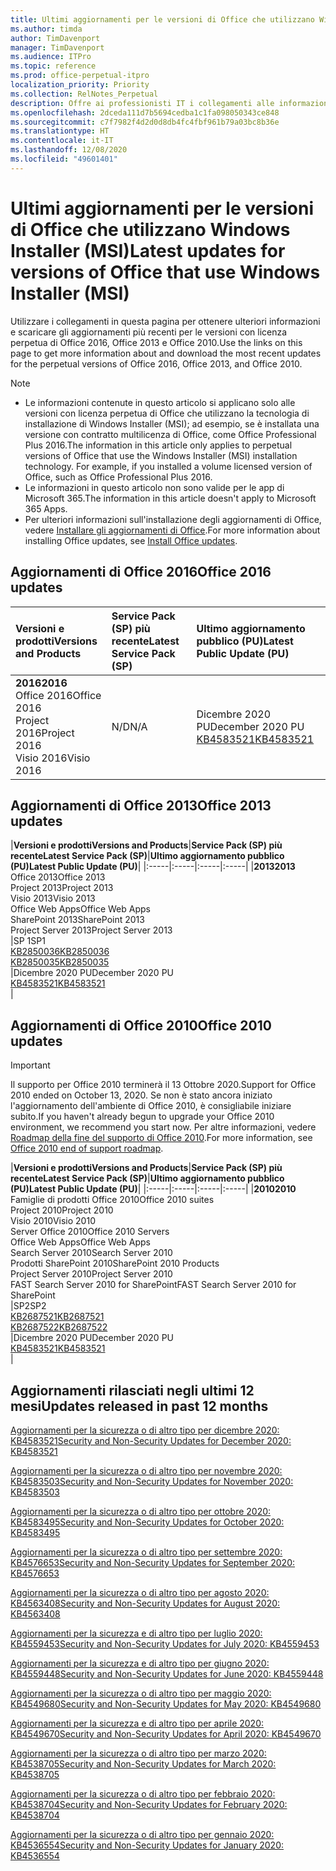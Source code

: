 ```yaml
---
title: Ultimi aggiornamenti per le versioni di Office che utilizzano Windows Installer (MSI)
ms.author: timda
author: TimDavenport
manager: TimDavenport
ms.audience: ITPro
ms.topic: reference
ms.prod: office-perpetual-itpro
localization_priority: Priority
ms.collection: RelNotes_Perpetual
description: Offre ai professionisti IT i collegamenti alle informazioni sugli aggiornamenti più recenti delle versioni con licenza perpetua di Office 2016, Office 2013 e Office 2010
ms.openlocfilehash: 2dceda111d7b5694cedba1c1fa098050343ce848
ms.sourcegitcommit: c7f7982f4d2d0d8db4fc4fbf961b79a03bc8b36e
ms.translationtype: HT
ms.contentlocale: it-IT
ms.lasthandoff: 12/08/2020
ms.locfileid: "49601401"
---
```

# <a name="latest-updates-for-versions-of-office-that-use-windows-installer-msi"></a><span data-ttu-id="639be-103">Ultimi aggiornamenti per le versioni di Office che utilizzano Windows Installer (MSI)</span><span class="sxs-lookup"><span data-stu-id="639be-103">Latest updates for versions of Office that use Windows Installer (MSI)</span></span>

<span data-ttu-id="639be-104">Utilizzare i collegamenti in questa pagina per ottenere ulteriori informazioni e scaricare gli aggiornamenti più recenti per le versioni con licenza perpetua di Office 2016, Office 2013 e Office 2010.</span><span class="sxs-lookup"><span data-stu-id="639be-104">Use the links on this page to get more information about and download the most recent updates for the perpetual versions of Office 2016, Office 2013, and Office 2010.</span></span>
  
 
> [!NOTE]
> - <span data-ttu-id="639be-p101">Le informazioni contenute in questo articolo si applicano solo alle versioni con licenza perpetua di Office che utilizzano la tecnologia di installazione di Windows Installer (MSI); ad esempio, se è installata una versione con contratto multilicenza di Office, come Office Professional Plus 2016.</span><span class="sxs-lookup"><span data-stu-id="639be-p101">The information in this article only applies to perpetual versions of Office that use the Windows Installer (MSI) installation technology. For example, if you installed a volume licensed version of Office, such as Office Professional Plus 2016.</span></span>
> - <span data-ttu-id="639be-107">Le informazioni in questo articolo non sono valide per le app di Microsoft 365.</span><span class="sxs-lookup"><span data-stu-id="639be-107">The information in this article doesn't apply to Microsoft 365 Apps.</span></span>
> - <span data-ttu-id="639be-108">Per ulteriori informazioni sull'installazione degli aggiornamenti di Office, vedere [Installare gli aggiornamenti di Office](https://support.office.com/article/2ab296f3-7f03-43a2-8e50-46de917611c5).</span><span class="sxs-lookup"><span data-stu-id="639be-108">For more information about installing Office updates, see [Install Office updates](https://support.office.com/article/2ab296f3-7f03-43a2-8e50-46de917611c5).</span></span> 


## <a name="office-2016-updates"></a><span data-ttu-id="639be-109">Aggiornamenti di Office 2016</span><span class="sxs-lookup"><span data-stu-id="639be-109">Office 2016 updates</span></span>

|<span data-ttu-id="639be-110">**Versioni e prodotti**</span><span class="sxs-lookup"><span data-stu-id="639be-110">**Versions and Products**</span></span>|<span data-ttu-id="639be-111">**Service Pack (SP) più recente**</span><span class="sxs-lookup"><span data-stu-id="639be-111">**Latest Service Pack (SP)**</span></span>|<span data-ttu-id="639be-112">**Ultimo aggiornamento pubblico (PU)**</span><span class="sxs-lookup"><span data-stu-id="639be-112">**Latest Public Update (PU)**</span></span>|
|:-----|:-----|:-----|
|<span data-ttu-id="639be-113">**2016**</span><span class="sxs-lookup"><span data-stu-id="639be-113">**2016**</span></span> <br/> <span data-ttu-id="639be-114">Office 2016</span><span class="sxs-lookup"><span data-stu-id="639be-114">Office 2016</span></span>  <br/> <span data-ttu-id="639be-115">Project 2016</span><span class="sxs-lookup"><span data-stu-id="639be-115">Project 2016</span></span>  <br/> <span data-ttu-id="639be-116">Visio 2016</span><span class="sxs-lookup"><span data-stu-id="639be-116">Visio 2016</span></span>  <br/> |<span data-ttu-id="639be-117">N/D</span><span class="sxs-lookup"><span data-stu-id="639be-117">N/A</span></span>  <br/> |<span data-ttu-id="639be-118">Dicembre 2020 PU</span><span class="sxs-lookup"><span data-stu-id="639be-118">December 2020 PU</span></span>  <br/> [<span data-ttu-id="639be-119">KB4583521</span><span class="sxs-lookup"><span data-stu-id="639be-119">KB4583521</span></span>](https://support.microsoft.com/help/4583521) <br/> |
   
## <a name="office-2013-updates"></a><span data-ttu-id="639be-120">Aggiornamenti di Office 2013</span><span class="sxs-lookup"><span data-stu-id="639be-120">Office 2013 updates</span></span>

|<span data-ttu-id="639be-121">**Versioni e prodotti**</span><span class="sxs-lookup"><span data-stu-id="639be-121">**Versions and Products**</span></span>|<span data-ttu-id="639be-122">**Service Pack (SP) più recente**</span><span class="sxs-lookup"><span data-stu-id="639be-122">**Latest Service Pack (SP)**</span></span>|<span data-ttu-id="639be-123">**Ultimo aggiornamento pubblico (PU)**</span><span class="sxs-lookup"><span data-stu-id="639be-123">**Latest Public Update (PU)**</span></span>|
|:-----|:-----|:-----|:-----|
|<span data-ttu-id="639be-124">**2013**</span><span class="sxs-lookup"><span data-stu-id="639be-124">**2013**</span></span> <br/> <span data-ttu-id="639be-125">Office 2013</span><span class="sxs-lookup"><span data-stu-id="639be-125">Office 2013</span></span>  <br/> <span data-ttu-id="639be-126">Project 2013</span><span class="sxs-lookup"><span data-stu-id="639be-126">Project 2013</span></span>  <br/> <span data-ttu-id="639be-127">Visio 2013</span><span class="sxs-lookup"><span data-stu-id="639be-127">Visio 2013</span></span>  <br/> <span data-ttu-id="639be-128">Office Web Apps</span><span class="sxs-lookup"><span data-stu-id="639be-128">Office Web Apps</span></span>  <br/> <span data-ttu-id="639be-129">SharePoint 2013</span><span class="sxs-lookup"><span data-stu-id="639be-129">SharePoint 2013</span></span>  <br/> <span data-ttu-id="639be-130">Project Server 2013</span><span class="sxs-lookup"><span data-stu-id="639be-130">Project Server 2013</span></span>  <br/> |<span data-ttu-id="639be-131">SP 1</span><span class="sxs-lookup"><span data-stu-id="639be-131">SP1</span></span> <br/> [<span data-ttu-id="639be-132">KB2850036</span><span class="sxs-lookup"><span data-stu-id="639be-132">KB2850036</span></span>](https://support.microsoft.com/kb/2850036) <br/>[<span data-ttu-id="639be-133">KB2850035</span><span class="sxs-lookup"><span data-stu-id="639be-133">KB2850035</span></span>](https://support.microsoft.com/kb/2850035) <br/> |<span data-ttu-id="639be-134">Dicembre 2020 PU</span><span class="sxs-lookup"><span data-stu-id="639be-134">December 2020 PU</span></span>  <br/> [<span data-ttu-id="639be-135">KB4583521</span><span class="sxs-lookup"><span data-stu-id="639be-135">KB4583521</span></span>](https://support.microsoft.com/help/4583521) <br/> |
   
## <a name="office-2010-updates"></a><span data-ttu-id="639be-136">Aggiornamenti di Office 2010</span><span class="sxs-lookup"><span data-stu-id="639be-136">Office 2010 updates</span></span>
> [!IMPORTANT]
> <span data-ttu-id="639be-137">Il supporto per Office 2010 terminerà il 13 Ottobre 2020.</span><span class="sxs-lookup"><span data-stu-id="639be-137">Support for Office 2010 ended on October 13, 2020.</span></span> <span data-ttu-id="639be-138">Se non è stato ancora iniziato l'aggiornamento dell'ambiente di Office 2010, è consigliabile iniziare subito.</span><span class="sxs-lookup"><span data-stu-id="639be-138">If you haven't already begun to upgrade your Office 2010 environment, we recommend you start now.</span></span> <span data-ttu-id="639be-139">Per altre informazioni, vedere [Roadmap della fine del supporto di Office 2010](https://docs.microsoft.com/DeployOffice/office-2010-end-support-roadmap).</span><span class="sxs-lookup"><span data-stu-id="639be-139">For more information, see [Office 2010 end of support roadmap](https://docs.microsoft.com/DeployOffice/office-2010-end-support-roadmap).</span></span> 

|<span data-ttu-id="639be-140">**Versioni e prodotti**</span><span class="sxs-lookup"><span data-stu-id="639be-140">**Versions and Products**</span></span>|<span data-ttu-id="639be-141">**Service Pack (SP) più recente**</span><span class="sxs-lookup"><span data-stu-id="639be-141">**Latest Service Pack (SP)**</span></span>|<span data-ttu-id="639be-142">**Ultimo aggiornamento pubblico (PU)**</span><span class="sxs-lookup"><span data-stu-id="639be-142">**Latest Public Update (PU)**</span></span>|
|:-----|:-----|:-----|:-----|
|<span data-ttu-id="639be-143">**2010**</span><span class="sxs-lookup"><span data-stu-id="639be-143">**2010**</span></span> <br/> <span data-ttu-id="639be-144">Famiglie di prodotti Office 2010</span><span class="sxs-lookup"><span data-stu-id="639be-144">Office 2010 suites</span></span>  <br/> <span data-ttu-id="639be-145">Project 2010</span><span class="sxs-lookup"><span data-stu-id="639be-145">Project 2010</span></span>  <br/> <span data-ttu-id="639be-146">Visio 2010</span><span class="sxs-lookup"><span data-stu-id="639be-146">Visio 2010</span></span>  <br/> <span data-ttu-id="639be-147">Server Office 2010</span><span class="sxs-lookup"><span data-stu-id="639be-147">Office 2010 Servers</span></span>  <br/> <span data-ttu-id="639be-148">Office Web Apps</span><span class="sxs-lookup"><span data-stu-id="639be-148">Office Web Apps</span></span>  <br/> <span data-ttu-id="639be-149">Search Server 2010</span><span class="sxs-lookup"><span data-stu-id="639be-149">Search Server 2010</span></span>  <br/> <span data-ttu-id="639be-150">Prodotti SharePoint 2010</span><span class="sxs-lookup"><span data-stu-id="639be-150">SharePoint 2010 Products</span></span>  <br/> <span data-ttu-id="639be-151">Project Server 2010</span><span class="sxs-lookup"><span data-stu-id="639be-151">Project Server 2010</span></span>  <br/> <span data-ttu-id="639be-152">FAST Search Server 2010 for SharePoint</span><span class="sxs-lookup"><span data-stu-id="639be-152">FAST Search Server 2010 for SharePoint</span></span>  <br/> |<span data-ttu-id="639be-153">SP2</span><span class="sxs-lookup"><span data-stu-id="639be-153">SP2</span></span> <br/>[<span data-ttu-id="639be-154">KB2687521</span><span class="sxs-lookup"><span data-stu-id="639be-154">KB2687521</span></span>](https://support.microsoft.com/kb/2687521) <br/> [<span data-ttu-id="639be-155">KB2687522</span><span class="sxs-lookup"><span data-stu-id="639be-155">KB2687522</span></span>](https://support.microsoft.com/kb/2687522) <br/> |<span data-ttu-id="639be-156">Dicembre 2020 PU</span><span class="sxs-lookup"><span data-stu-id="639be-156">December 2020 PU</span></span>  <br/> [<span data-ttu-id="639be-157">KB4583521</span><span class="sxs-lookup"><span data-stu-id="639be-157">KB4583521</span></span>](https://support.microsoft.com/help/4583521) <br/> |
   

   
## <a name="updates-released-in-past-12-months"></a><span data-ttu-id="639be-158">Aggiornamenti rilasciati negli ultimi 12 mesi</span><span class="sxs-lookup"><span data-stu-id="639be-158">Updates released in past 12 months</span></span>
[<span data-ttu-id="639be-159">Aggiornamenti per la sicurezza o di altro tipo per dicembre 2020: KB4583521</span><span class="sxs-lookup"><span data-stu-id="639be-159">Security and Non-Security Updates for December 2020: KB4583521</span></span>](https://support.microsoft.com/help/4583521)

[<span data-ttu-id="639be-160">Aggiornamenti per la sicurezza o di altro tipo per novembre 2020: KB4583503</span><span class="sxs-lookup"><span data-stu-id="639be-160">Security and Non-Security Updates for November 2020: KB4583503</span></span>](https://support.microsoft.com/help/4583503)

[<span data-ttu-id="639be-161">Aggiornamenti per la sicurezza o di altro tipo per ottobre 2020: KB4583495</span><span class="sxs-lookup"><span data-stu-id="639be-161">Security and Non-Security Updates for October 2020: KB4583495</span></span>](https://support.microsoft.com/help/4583495)

[<span data-ttu-id="639be-162">Aggiornamenti per la sicurezza o di altro tipo per settembre 2020: KB4576653</span><span class="sxs-lookup"><span data-stu-id="639be-162">Security and Non-Security Updates for September 2020: KB4576653</span></span>](https://support.microsoft.com/help/4576653)

[<span data-ttu-id="639be-163">Aggiornamenti per la sicurezza o di altro tipo per agosto 2020: KB4563408</span><span class="sxs-lookup"><span data-stu-id="639be-163">Security and Non-Security Updates for August 2020: KB4563408</span></span>](https://support.microsoft.com/help/4563408)

[<span data-ttu-id="639be-164">Aggiornamenti per la sicurezza e di altro tipo per luglio 2020: KB4559453</span><span class="sxs-lookup"><span data-stu-id="639be-164">Security and Non-Security Updates for July 2020: KB4559453</span></span>](https://support.microsoft.com/help/4559453)

[<span data-ttu-id="639be-165">Aggiornamenti per la sicurezza e di altro tipo per giugno 2020: KB4559448</span><span class="sxs-lookup"><span data-stu-id="639be-165">Security and Non-Security Updates for June 2020: KB4559448</span></span>](https://support.microsoft.com/help/4559448)

[<span data-ttu-id="639be-166">Aggiornamenti per la sicurezza o di altro tipo per maggio 2020: KB4549680</span><span class="sxs-lookup"><span data-stu-id="639be-166">Security and Non-Security Updates for May 2020: KB4549680</span></span>](https://support.microsoft.com/help/4549680)

[<span data-ttu-id="639be-167">Aggiornamenti per la sicurezza e di altro tipo per aprile 2020: KB4549670</span><span class="sxs-lookup"><span data-stu-id="639be-167">Security and Non-Security Updates for April 2020: KB4549670</span></span>](https://support.microsoft.com/help/4549670)

[<span data-ttu-id="639be-168">Aggiornamenti per la sicurezza o di altro tipo per marzo 2020: KB4538705</span><span class="sxs-lookup"><span data-stu-id="639be-168">Security and Non-Security Updates for March 2020: KB4538705</span></span>](https://support.microsoft.com/help/4538705)

[<span data-ttu-id="639be-169">Aggiornamenti per la sicurezza o di altro tipo per febbraio 2020: KB4538704</span><span class="sxs-lookup"><span data-stu-id="639be-169">Security and Non-Security Updates for February 2020: KB4538704</span></span>](https://support.microsoft.com/help/4538704)

[<span data-ttu-id="639be-170">Aggiornamenti per la sicurezza o di altro tipo per gennaio 2020: KB4536554</span><span class="sxs-lookup"><span data-stu-id="639be-170">Security and Non-Security Updates for January 2020: KB4536554</span></span>](https://support.microsoft.com/help/4536554)


 




</br>
